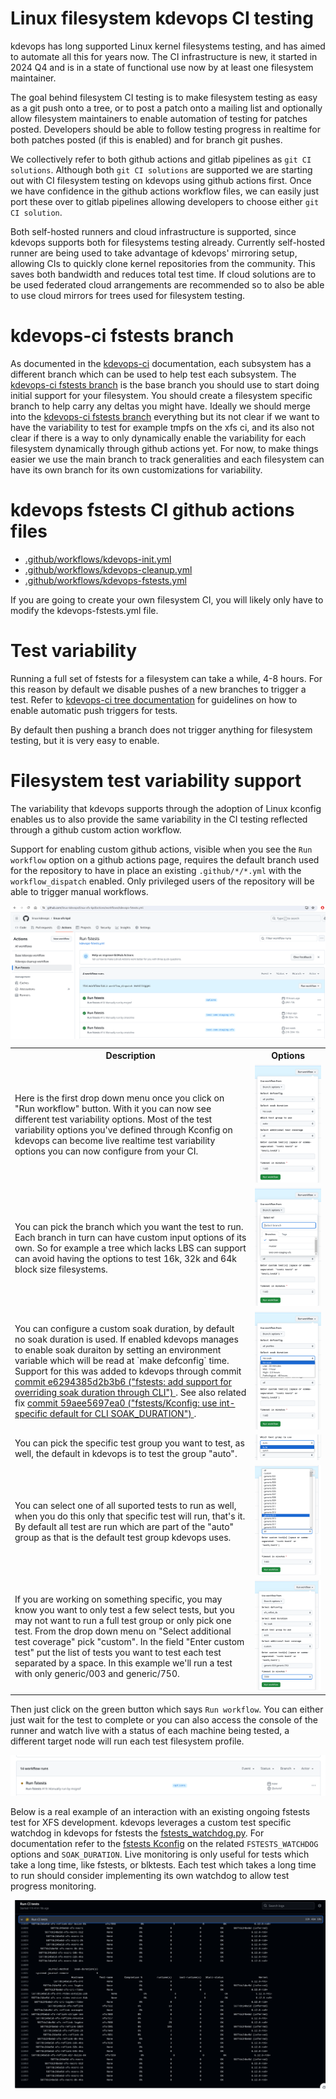 # Linux filesystem kdevops CI testing

kdevops has long supported Linux kernel filesystems testing, and has aimed
to automate all this for years now. The CI infrastructure is new, it started
in 2024 Q4 and is in a state of functional use now by at least one filesystem
maintainer.

The goal behind filesystem CI testing is to make filesystem testing as easy
as a git push onto a tree, or to post a patch onto a mailing list and optionally
allow filesystem maintainers to enable automation of testing for patches posted.
Developers should be able to follow testing progress in realtime for both
patches posted (if this is enabled) and for branch git pushes.

We collectively refer to both github actions and gitlab pipelines as
``git CI solutions``. Although both ``git CI solutions`` are supported we
are starting out with CI filesystem testing on kdevops using github actions
first. Once we have confidence in the github actions workflow files, we can
easily just port these over to gitlab pipelines allowing developers to choose
either ``git CI solution``.

Both self-hosted runners and cloud infrastructure is supported, since kdevops
supports both for filesystems testing already. Currently self-hosted runner
are being used to take advantage of kdevops' mirroring setup, allowing
CIs to quickly clone kernel repositories from the community. This saves both
bandwidth and reduces total test time. If cloud solutions are to be used
federated cloud arrangements are recommended so to also be able to use cloud
mirrors for trees used for filesystem testing.

# kdevops-ci fstests branch

As documented in the [kdevops-ci](docs/kernel-ci/kdevops-ci-tree.md)
documentation, each subsystem has a different branch which can be used
to help test each subsystem. The
[kdevops-ci fstests branch](https://github.com/linux-kdevops/kdevops-ci/tree/fstests)
is the base branch you should use to start doing initial support for your
filesystem. You should create a filesystem specific branch to help carry
any deltas you might have. Ideally we should merge into the
[kdevops-ci fstests branch](https://github.com/linux-kdevops/kdevops-ci/tree/fstests)
everything but its not clear if we want to have the variability to test for
example tmpfs on the xfs ci, and its also not clear if there is a way to only
dynamically enable the variability for each filesystem dynamically through
github actions yet. For now, to make things easier we use the main branch
to track generalities and each filesystem can have its own branch for its
own customizations for variability.

# kdevops fstests CI github actions files

  * [.github/workflows/kdevops-init.yml](https://github.com/linux-kdevops/kdevops-ci/blob/fstests/.github/workflows/kdevops-init.yml)
  * [.github/workflows/kdevops-cleanup.yml](https://github.com/linux-kdevops/kdevops-ci/blob/fstests/.github/workflows/kdevops-generic.yml)
  * [.github/workflows/kdevops-fstests.yml](https://github.com/linux-kdevops/kdevops-ci/blob/fstests/.github/workflows/kdevops-fstests.yml)

If you are going to create your own filesystem CI, you will likely only
have to modify the kdevops-fstests.yml file.

# Test variability

Running a full set of fstests for a filesystem can take a while, 4-8 hours.
For this reason by default we disable pushes of a new branches to trigger
a test. Refer to [kdevops-ci tree documentation](kdevops-ci-tree.md) for
guidelines on how to enable automatic push triggers for tests.

By default then pushing a branch does not trigger anything for filesystem
testing, but it is very easy to enable.

# Filesystem test variability support

The variability that kdevops supports through the adoption of Linux kconfig
enables us to also provide the same variability in the CI testing reflected
through a github custom action workflow.

Support for enabling custom github actions, visible when you see the
``Run workflow`` option on a github actions page, requires the default
branch used for the repository to have in place an existing `.github/*/*.yml`
with the `workflow_dispatch` enabled. Only privileged users of the repository
will be able to trigger manual workflows.

<img src="/docs/kernel-ci/fstests-workflow/0001-fstests-run-workflow.png" width=1024 align=center alt="001-fstests-run-workflow.png">


<table>
  <tr>
    <th>Description</th>
    <th>Options</th>
  </tr>
  <tr>
    <td>
      Here is the first drop down menu once you click on "Run workflow" button.
      With it you can now see different test variability options. Most
      of the test variability options you've defined through Kconfig on kdevops
      can become live realtime test variability options you can now configure from your CI.
    </td>
    <td>
      <img src="/docs/kernel-ci/fstests-workflow/0002-drop-down-menu.png" alt="First drop down menu">
    </td>
  </tr>
  <tr>
    <td>
      You can pick the branch which you want the test to run. Each branch in turn can
       have custom input options of its own. So for example a tree which lacks LBS can
       support can avoid having the options to test 16k, 32k and 64k block size filesystems.
    </td>
    <td>
      <img src="/docs/kernel-ci/fstests-workflow/0003-pick-branch.png" alt="0003-pick-branch.png">
    </td>
  </tr>
  <tr>
    <td>
      You can configure a custom soak duration, by default no soak duration is used.
      If enabled kdevops manages to enable soak duraiton by setting an environment variable
      which will be read at `make defconfig` time. Support for this was added to kdevops
      through commit
      <a href="https://github.com/linux-kdevops/kdevops/commit/e6294385d2b3b6">
        commit e6294385d2b3b6 ("fstests: add support for overriding soak duration through CLI")
      </a>.
      See also related fix
      <a href="https://github.com/linux-kdevops/kdevops/commit/59aee5697ea0">
      commit 59aee5697ea0 ("fstests/Kconfig: use int-specific default for CLI SOAK_DURATION")
      </a>.
    </td>
    <td>
     <img src="/docs/kernel-ci/fstests-workflow/0004-pick-soak.png" alt="Pick soak duration">
    </td>
  </tr>
  <tr>
    <td>
      You can pick the specific test group you want to test, as well, the default in kdevops is to
      test the group "auto".
    </td>
    <td>
      <img src="/docs/kernel-ci/fstests-workflow/0005-pick-group.png" alt="Pick test group">
    </td>
  </tr>
  <tr>
    <td>
      You can select one of all suported tests to run as well, when you do this only that specific
      test will run, that's it. By default all test are run which are part of the "auto" group as
      that is the default test group kdevops uses.
    </td>
    <td>
      <img src="/docs/kernel-ci/fstests-workflow/0006-pick-test.png" alt="Pick your test">
    </td>
  </tr>
  <tr>
    <td>
      If you are working on something specific, you may know you want to only test
      a few select tests, but you may not want to run a full test group or only
      pick one test. From the drop down menu on "Select additional test coverage" pick
      "custom". In the field "Enter custom test" put the list of tests you want to test
      each test separated by a space. In this example we'll run a test with only
      generic/003 and generic/750.
    </td>
    <td>
      <img src="/docs/kernel-ci/fstests-workflow/0007-custom-tests.png" alt="Custom tests">
    </td>
  </tr>
</table>

Then just click on the green button which says `Run workflow`. You can either just
wait for the test to complete or you can also access the console of the runner
and watch live with a status of each machine being tested, a different target
node will run each test filesystem profile.

![0008-run-tests-wait.png](/docs/kernel-ci/fstests-workflow/0008-run-tests-wait.png)

Below is a real example of an interaction with an existing ongoing fstests test
for XFS development. kdevops leverages a custom test specific watchdog in
kdevops for fstests the
[fstests_watchdog.py](https://github.com/linux-kdevops/kdevops/blob/main/scripts/workflows/fstests/fstests_watchdog.py).
For documentation refer to the
[fstests Kconfig](https://github.com/linux-kdevops/kdevops/blob/main/workflows/fstests/Kconfig)
on the related `FSTESTS_WATCHDOG` options and `SOAK_DURATION`. Live monitoring
is only useful for tests which take a long time, like fstests, or blktests.
Each test which takes a long time to run should consider implementing its own
watchdog to allow test progress monitoring.

![example kdevops fstests CI watchdog live run](/docs/kernel-ci/fstests-workflow/0009-watchdog-example-2024-11-12.png)

